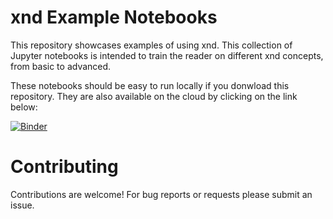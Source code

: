 # xnd Example Notebooks

This repository showcases examples of using xnd. This collection of Jupyter notebooks is intended to train the reader on different xnd concepts, from basic to advanced.

These notebooks should be easy to run locally if you donwload this repository. They are also available on the cloud by clicking on the link below:

[![Binder](https://mybinder.org/badge.svg)](https://mybinder.org/v2/gh/Quansight/xnd-notebooks/master)

# Contributing

Contributions are welcome! For bug reports or requests please submit an issue. 

